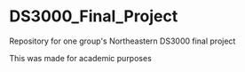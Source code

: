 # DS3000_Final_Project
Repository for one group's Northeastern DS3000 final project

This was made for academic purposes
